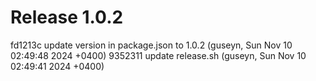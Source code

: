 # Release 1.0.2

fd1213c update version in package.json to 1.0.2 (guseyn, Sun Nov 10 02:49:48 2024 +0400)
9352311 update release.sh (guseyn, Sun Nov 10 02:49:41 2024 +0400)
